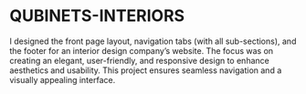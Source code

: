 # QUBINETS-INTERIORS
I designed the front page layout, navigation tabs (with all sub-sections), and the footer for an interior design company’s website. The focus was on creating an elegant, user-friendly, and responsive design to enhance aesthetics and usability. This project ensures seamless navigation and a visually appealing interface.
